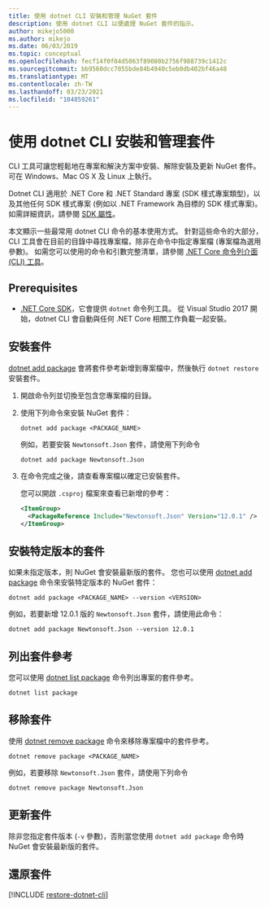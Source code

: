 ```yaml
---
title: 使用 dotnet CLI 安裝和管理 NuGet 套件
description: 使用 dotnet CLI 以便處理 NuGet 套件的指示。
author: mikejo5000
ms.author: mikejo
ms.date: 06/03/2019
ms.topic: conceptual
ms.openlocfilehash: fecf14f0f04d5063f89080b2756f988739c1412c
ms.sourcegitcommit: bb9560dcc7055bde84b4940c5eb0db402bf46a48
ms.translationtype: MT
ms.contentlocale: zh-TW
ms.lasthandoff: 03/23/2021
ms.locfileid: "104859261"
---
```

# <a name="install-and-manage-packages-using-the-dotnet-cli"></a>使用 dotnet CLI 安裝和管理套件

CLI 工具可讓您輕鬆地在專案和解決方案中安裝、解除安裝及更新 NuGet 套件。 可在 Windows、Mac OS X 及 Linux 上執行。

Dotnet CLI 適用於 .NET Core 和 .NET Standard 專案 (SDK 樣式專案類型)，以及其他任何 SDK 樣式專案 (例如以 .NET Framework 為目標的 SDK 樣式專案)。 如需詳細資訊，請參閱 [SDK 屬性](/dotnet/core/tools/csproj#additions)。

本文顯示一些最常用 dotnet CLI 命令的基本使用方式。 針對這些命令的大部分，CLI 工具會在目前的目錄中尋找專案檔，除非在命令中指定專案檔 (專案檔為選用參數)。 如需您可以使用的命令和引數完整清單，請參閱 [.NET Core 命令列介面 (CLI) 工具](../reference/dotnet-commands.md)。

## <a name="prerequisites"></a>Prerequisites

- [.NET Core SDK](https://www.microsoft.com/net/download/)，它會提供 `dotnet` 命令列工具。 從 Visual Studio 2017 開始，dotnet CLI 會自動與任何 .NET Core 相關工作負載一起安裝。

## <a name="install-a-package"></a>安裝套件

[dotnet add package](/dotnet/core/tools/dotnet-add-package?tabs=netcore2x) 會將套件參考新增到專案檔中，然後執行 `dotnet restore` 安裝套件。

1. 開啟命令列並切換至包含您專案檔的目錄。

2. 使用下列命令來安裝 NuGet 套件：

    ```dotnetcli
    dotnet add package <PACKAGE_NAME>
    ```

    例如，若要安裝 `Newtonsoft.Json` 套件，請使用下列命令

    ```dotnetcli
    dotnet add package Newtonsoft.Json
    ```

3. 在命令完成之後，請查看專案檔以確定已安裝套件。

   您可以開啟 `.csproj` 檔案來查看已新增的參考：

    ```xml
    <ItemGroup>
      <PackageReference Include="Newtonsoft.Json" Version="12.0.1" />
    </ItemGroup>
    ```

## <a name="install-a-specific-version-of-a-package"></a>安裝特定版本的套件

如果未指定版本，則 NuGet 會安裝最新版的套件。 您也可以使用 [dotnet add package](/dotnet/core/tools/dotnet-add-package?tabs=netcore2x) 命令來安裝特定版本的 NuGet 套件：

```dotnetcli
dotnet add package <PACKAGE_NAME> --version <VERSION>
```

例如，若要新增 12.0.1 版的 `Newtonsoft.Json` 套件，請使用此命令：

```dotnetcli
dotnet add package Newtonsoft.Json --version 12.0.1
```

## <a name="list-package-references"></a>列出套件參考

您可以使用 [dotnet list package](/dotnet/core/tools/dotnet-list-package?tabs=netcore2x) 命令列出專案的套件參考。

```dotnetcli
dotnet list package
```

## <a name="remove-a-package"></a>移除套件

使用 [dotnet remove package](/dotnet/core/tools/dotnet-remove-package?tabs=netcore2x) 命令來移除專案檔中的套件參考。

```dotnetcli
dotnet remove package <PACKAGE_NAME>
```

例如，若要移除 `Newtonsoft.Json` 套件，請使用下列命令

```dotnetcli
dotnet remove package Newtonsoft.Json
```

## <a name="update-a-package"></a>更新套件

除非您指定套件版本 (`-v` 參數)，否則當您使用 `dotnet add package` 命令時 NuGet 會安裝最新版的套件。

## <a name="restore-packages"></a>還原套件

[!INCLUDE [restore-dotnet-cli](includes/restore-dotnet-cli.md)]

